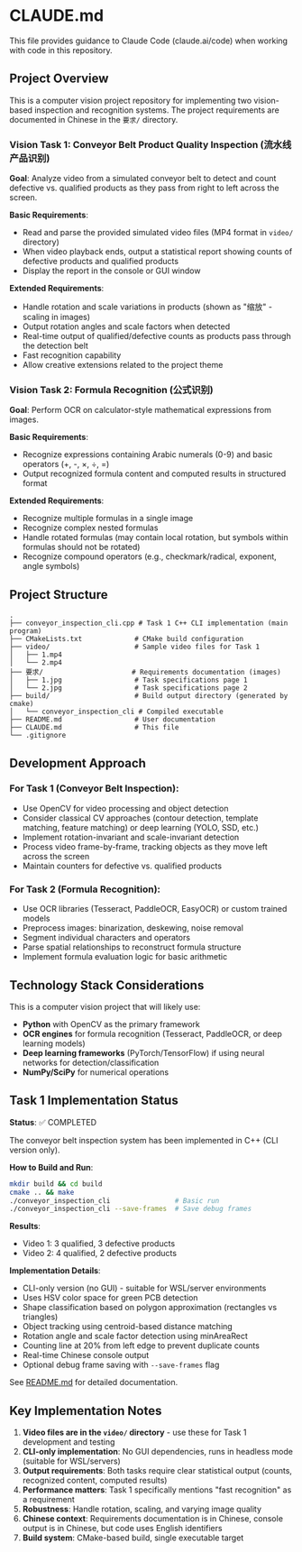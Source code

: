 # CLAUDE.md

This file provides guidance to Claude Code (claude.ai/code) when working with code in this repository.

## Project Overview

This is a computer vision project repository for implementing two vision-based inspection and recognition systems. The project requirements are documented in Chinese in the `要求/` directory.

### Vision Task 1: Conveyor Belt Product Quality Inspection (流水线产品识别)

**Goal**: Analyze video from a simulated conveyor belt to detect and count defective vs. qualified products as they pass from right to left across the screen.

**Basic Requirements**:
- Read and parse the provided simulated video files (MP4 format in `video/` directory)
- When video playback ends, output a statistical report showing counts of defective products and qualified products
- Display the report in the console or GUI window

**Extended Requirements**:
- Handle rotation and scale variations in products (shown as "缩放" - scaling in images)
- Output rotation angles and scale factors when detected
- Real-time output of qualified/defective counts as products pass through the detection belt
- Fast recognition capability
- Allow creative extensions related to the project theme

### Vision Task 2: Formula Recognition (公式识别)

**Goal**: Perform OCR on calculator-style mathematical expressions from images.

**Basic Requirements**:
- Recognize expressions containing Arabic numerals (0-9) and basic operators (+, -, ×, ÷, =)
- Output recognized formula content and computed results in structured format

**Extended Requirements**:
- Recognize multiple formulas in a single image
- Recognize complex nested formulas
- Handle rotated formulas (may contain local rotation, but symbols within formulas should not be rotated)
- Recognize compound operators (e.g., checkmark/radical, exponent, angle symbols)

## Project Structure

```
.
├── conveyor_inspection_cli.cpp # Task 1 C++ CLI implementation (main program)
├── CMakeLists.txt             # CMake build configuration
├── video/                     # Sample video files for Task 1
│   ├── 1.mp4
│   └── 2.mp4
├── 要求/                      # Requirements documentation (images)
│   ├── 1.jpg                  # Task specifications page 1
│   └── 2.jpg                  # Task specifications page 2
├── build/                     # Build output directory (generated by cmake)
│   └── conveyor_inspection_cli # Compiled executable
├── README.md                  # User documentation
├── CLAUDE.md                  # This file
└── .gitignore
```

## Development Approach

### For Task 1 (Conveyor Belt Inspection):
- Use OpenCV for video processing and object detection
- Consider classical CV approaches (contour detection, template matching, feature matching) or deep learning (YOLO, SSD, etc.)
- Implement rotation-invariant and scale-invariant detection
- Process video frame-by-frame, tracking objects as they move left across the screen
- Maintain counters for defective vs. qualified products

### For Task 2 (Formula Recognition):
- Use OCR libraries (Tesseract, PaddleOCR, EasyOCR) or custom trained models
- Preprocess images: binarization, deskewing, noise removal
- Segment individual characters and operators
- Parse spatial relationships to reconstruct formula structure
- Implement formula evaluation logic for basic arithmetic

## Technology Stack Considerations

This is a computer vision project that will likely use:
- **Python** with OpenCV as the primary framework
- **OCR engines** for formula recognition (Tesseract, PaddleOCR, or deep learning models)
- **Deep learning frameworks** (PyTorch/TensorFlow) if using neural networks for detection/classification
- **NumPy/SciPy** for numerical operations

## Task 1 Implementation Status

**Status**: ✅ COMPLETED

The conveyor belt inspection system has been implemented in C++ (CLI version only).

**How to Build and Run**:
```bash
mkdir build && cd build
cmake .. && make
./conveyor_inspection_cli                # Basic run
./conveyor_inspection_cli --save-frames  # Save debug frames
```

**Results**:
- Video 1: 3 qualified, 3 defective products
- Video 2: 4 qualified, 2 defective products

**Implementation Details**:
- CLI-only version (no GUI) - suitable for WSL/server environments
- Uses HSV color space for green PCB detection
- Shape classification based on polygon approximation (rectangles vs triangles)
- Object tracking using centroid-based distance matching
- Rotation angle and scale factor detection using minAreaRect
- Counting line at 20% from left edge to prevent duplicate counts
- Real-time Chinese console output
- Optional debug frame saving with `--save-frames` flag

See [README.md](README.md) for detailed documentation.

## Key Implementation Notes

1. **Video files are in the `video/` directory** - use these for Task 1 development and testing
2. **CLI-only implementation**: No GUI dependencies, runs in headless mode (suitable for WSL/servers)
3. **Output requirements**: Both tasks require clear statistical output (counts, recognized content, computed results)
4. **Performance matters**: Task 1 specifically mentions "fast recognition" as a requirement
5. **Robustness**: Handle rotation, scaling, and varying image quality
6. **Chinese context**: Requirements documentation is in Chinese, console output is in Chinese, but code uses English identifiers
7. **Build system**: CMake-based build, single executable target
